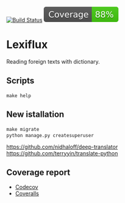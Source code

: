[![Build Status](https://github.com/andgineer/lexiflux/workflows/ci/badge.svg)](https://github.com/andgineer/lexiflux/actions)
[![Coverage](https://raw.githubusercontent.com/andgineer/lexiflux/python-coverage-comment-action-data/badge.svg)](https://htmlpreview.github.io/?https://github.com/andgineer/lexiflux/blob/python-coverage-comment-action-data/htmlcov/index.html)
# Lexiflux

Reading foreign texts with dictionary.

## Scripts
    make help

## New istallation
    make migrate
    python manage.py createsuperuser

https://github.com/nidhaloff/deep-translator
https://github.com/terryyin/translate-python


## Coverage report
* [Codecov](https://app.codecov.io/gh/andgineer/lexiflux/tree/main/src%2Fgarmin_daily)
* [Coveralls](https://coveralls.io/github/andgineer/lexiflux)
